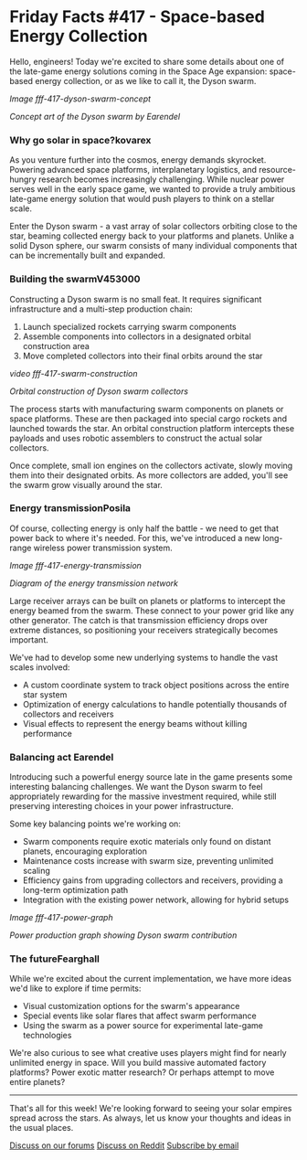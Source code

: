 <!-- Command for generating this post: python create_new_blogpost.py --blogpost_number 417 --prev_blogpost_as_examples 373 381 411 --bullet_points "Space-based energy collection (e.g. Dyson swarms)" -->

# Friday Facts #417 - Space-based Energy Collection

Hello, engineers! Today we're excited to share some details about one of the late-game energy solutions coming in the Space Age expansion: space-based energy collection, or as we like to call it, the Dyson swarm.

*Image fff-417-dyson-swarm-concept* 

_Concept art of the Dyson swarm by Earendel_

### Why go solar in space?kovarex

As you venture further into the cosmos, energy demands skyrocket. Powering advanced space platforms, interplanetary logistics, and resource-hungry research becomes increasingly challenging. While nuclear power serves well in the early space game, we wanted to provide a truly ambitious late-game energy solution that would push players to think on a stellar scale.

Enter the Dyson swarm - a vast array of solar collectors orbiting close to the star, beaming collected energy back to your platforms and planets. Unlike a solid Dyson sphere, our swarm consists of many individual components that can be incrementally built and expanded.

### Building the swarmV453000

Constructing a Dyson swarm is no small feat. It requires significant infrastructure and a multi-step production chain:

1. Launch specialized rockets carrying swarm components
2. Assemble components into collectors in a designated orbital construction area
3. Move completed collectors into their final orbits around the star

*video fff-417-swarm-construction*

_Orbital construction of Dyson swarm collectors_

The process starts with manufacturing swarm components on planets or space platforms. These are then packaged into special cargo rockets and launched towards the star. An orbital construction platform intercepts these payloads and uses robotic assemblers to construct the actual solar collectors.

Once complete, small ion engines on the collectors activate, slowly moving them into their designated orbits. As more collectors are added, you'll see the swarm grow visually around the star.

### Energy transmissionPosila

Of course, collecting energy is only half the battle - we need to get that power back to where it's needed. For this, we've introduced a new long-range wireless power transmission system.

*Image fff-417-energy-transmission*

_Diagram of the energy transmission network_

Large receiver arrays can be built on planets or platforms to intercept the energy beamed from the swarm. These connect to your power grid like any other generator. The catch is that transmission efficiency drops over extreme distances, so positioning your receivers strategically becomes important.

We've had to develop some new underlying systems to handle the vast scales involved:

- A custom coordinate system to track object positions across the entire star system
- Optimization of energy calculations to handle potentially thousands of collectors and receivers
- Visual effects to represent the energy beams without killing performance

### Balancing act Earendel

Introducing such a powerful energy source late in the game presents some interesting balancing challenges. We want the Dyson swarm to feel appropriately rewarding for the massive investment required, while still preserving interesting choices in your power infrastructure.

Some key balancing points we're working on:

- Swarm components require exotic materials only found on distant planets, encouraging exploration
- Maintenance costs increase with swarm size, preventing unlimited scaling
- Efficiency gains from upgrading collectors and receivers, providing a long-term optimization path
- Integration with the existing power network, allowing for hybrid setups

*Image fff-417-power-graph*

_Power production graph showing Dyson swarm contribution_

### The futureFearghall

While we're excited about the current implementation, we have more ideas we'd like to explore if time permits:

- Visual customization options for the swarm's appearance
- Special events like solar flares that affect swarm performance
- Using the swarm as a power source for experimental late-game technologies

We're also curious to see what creative uses players might find for nearly unlimited energy in space. Will you build massive automated factory platforms? Power exotic matter research? Or perhaps attempt to move entire planets?

* * *

That's all for this week! We're looking forward to seeing your solar empires spread across the stars. As always, let us know your thoughts and ideas in the usual places.

[Discuss on our forums](https://forums.factorio.com/viewtopic.php?f=38&t=12345) [Discuss on Reddit](https://www.reddit.com/r/factorio/comments/abcdef)
[Subscribe by email](https://newsletter.factorio.com/subscription/Km9uSnxm9)